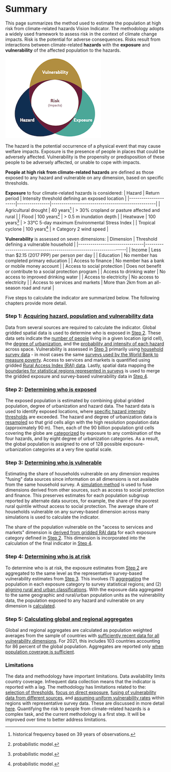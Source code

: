 # Summary

This page summarizes the method used to estimate the population at high risk from climate-related hazards Vision Indicator. The methodology adopts a widely used framework to assess risk in the context of climate change impacts. Risk is the potential for adverse consequences. Risks result from interactions between climate-related **hazards** with the **exposure** and **vulnerability** of the affected population to the hazards. 

![Framework](images/framework.png)

The hazard is the potential occurrence of a physical event that may cause welfare impacts. Exposure is the presence of people in places that could be adversely affected. Vulnerability is the propensity or predisposition of these people to be adversely affected, or unable to cope with impacts. 

**People at high risk from climate-related hazards** are defined as those exposed to any hazard and vulnerable on any dimension, based on specific thresholds. 

**Exposure** to four climate-related hazards is considered: 
| Hazard               | Return period  | Intensity threshold defining an exposed location |
|----------------------|----------------|---------------------------------------------------|
| Agricultural drought | 40 years[^1]      | > 30% cropland or pasture affected and rural  |
| Flood                | 100 years[^2]      | > 0.5 m inundation depth                          |
| Heatwave             | 100 years[^2]      | > 33°C 5-day maximum Environmental Stress Index   |
| Tropical cyclone     | 100 years[^2]      | ≥ Category 2 wind speed                           |

[^1]: historical frequency based on 39 years of observations.

[^2]: probabilistic model.

**Vulnerability** is assessed on seven dimensions:
| Dimension                      | Threshold defining a vulnerable household                         |
|--------------------------------|--------------------------------------------------------------------|
| Income                         | Less than $2.15 (2017 PPP) per person per day                      |
| Education                      | No member has completed primary education                          |
| Access to finance              | No member has a bank or mobile money account                                    |
| Access to social protection    | Does not benefit or contribute to a social protection program     |
| Access to drinking water       | No access to improved drinking water                               |
| Access to electricity          | No access to electricity                                           |
| Access to services and markets | More than 2km from an all-season road and rural                    |

Five steps to calculate the indicator are summarized below. The following chapters provide more detail.

### Step 1: [Acquiring hazard, population and vulnerability data](1_data)

Data from several sources are required to calculate the indicator. Global gridded spatial data is used to determine who is exposed in [Step 2](2_exposure). These data sets indicate the [number of people](https://worldbank.github.io/counting-people-climate-risk/docs/1_data.html#population-data) living in a given location (grid cell), the [degree of urbanization](https://worldbank.github.io/counting-people-climate-risk/docs/1_data.html#degree-of-urbanization), and the [probability and intensity of each hazard](1_data#hazard-data) across space. Vulnerability is assessed in [Step 3](3_vulnerability) primarily using [household survey data](https://worldbank.github.io/counting-people-climate-risk/docs/1_data.html#vulnerability-data) - in most cases the same [surveys used by the World Bank to measure poverty](https://datanalytics.worldbank.org/PIP-Methodology/acquiring.html#selection). Access to services and markets is quantified using gridded [Rural Access Index (RAI) data](https://worldbank.github.io/counting-people-climate-risk/docs/1_data.html#access-to-services-and-markets). Lastly, spatial data mapping the [boundaries for statistical regions represented in surveys](https://worldbank.github.io/counting-people-climate-risk/docs/1_data.html#statistical-boundary-data) is used to merge the gridded exposure and survey-based vulnerability data in [Step 4](4_risk).

### Step 2: [Determining who is exposed](2_exposure)

The exposed population is estimated by combining global gridded population, degree of urbanization and hazard data. The hazard data is used to identify exposed locations, where [specific hazard intensity thresholds](https://worldbank.github.io/counting-people-climate-risk/docs/2_exposure.html#thresholds-defining-exposure) are exceeded. The hazard and degree of urbanization data is [resampled](https://worldbank.github.io/counting-people-climate-risk/docs/2_exposure.html#resampling-spatial-data) so that grid cells align with the high resolution population data (approximately 90 m). Then, each of the 90 billion population grid cells covering the globe are [categorized](https://worldbank.github.io/counting-people-climate-risk/docs/2_exposure.html#combining-spatial-data) by exposure to any combination of the four hazards, and by eight degree of urbanization categories. As a result, the global population is assigned to one of 128 possible exposure-urbanization categories at a very fine spatial scale. 

### Step 3: [Determining who is vulnerable](3_vulnerability)

Estimating the share of households vulnerable on any dimension requires "fusing" data sources since information on all dimensions is not available from the same household survey. A [simulation method](https://worldbank.github.io/counting-people-climate-risk/docs/3_vulnerability.html#estimating-vulnerability-using-fused-household-surveys) is used to fuse dimensions derived from other sources, such as access to social protection and finance. This preserves estimates for each population subgroup reported by alternate data sources, for example, the share of the poorest rural quintile without access to social protection. The average share of households vulnerable on any survey-based dimension across many simulations is used to calculate the indicator. 

The share of the population vulnerable on the "access to services and markets" dimension is [derived from gridded RAI data](https://worldbank.github.io/counting-people-climate-risk/docs/3_vulnerability.html#estimating-vulnerability-using-spatial-data) for each exposure category defined in [Step 2](2_exposure). This dimension is incorporated into the calculation of the final indicator in [Step 4](4_risk).

### Step 4: [Determining who is at risk](4_risk)
To determine who is at risk, the exposure estimates from [Step 2](2_exposure) are aggregated to the same level as the representative survey-based vulnerability estimates from [Step 3](3_vulnerability). This involves (1) [aggregating](https://worldbank.github.io/counting-people-climate-risk/docs/4_risk.html#aggregating-exposure-estimates-to-survey-statistical-regions) the population in each exposure category to survey statistical regions; and (2) [aligning rural and urban classifications](https://worldbank.github.io/counting-people-climate-risk/docs/4_risk.html#aligning-rural-and-urban-classifications). With the exposure data aggregated to the same geographic and rural/urban population units as the vulnerability data, the population exposed to any hazard and vulnerable on any dimension is [calculated](https://worldbank.github.io/counting-people-climate-risk/docs/4_risk.html#calculating-the-risk-indicator).

### Step 5: [Calculating global and regional aggregates](5_aggregates)
Global and regional aggregates are calculated as population weighted averages from the sample of countries with [sufficiently recent data for all vulnerability dimensions](https://worldbank.github.io/counting-people-climate-risk/docs/5_aggregates.html#sample-selection). For 2021, this includes 103 countries accounting for 86 percent of the global population. Aggregates are reported only [when population coverage is sufficient](https://worldbank.github.io/counting-people-climate-risk/docs/5_aggregates.html#coverage-rule).


### Limitations
The data and methodology have important limitations. Data availability limits country coverage. Infrequent data collection means that the indicator is reported with a lag. The methodology has limitations related to the: [selection of thresholds](), [focus on direct exposure](), [fusing of vulnerability data from different sources](), and [assuming uniform vulnerability rates]() within regions with representative survey data. These are discussed in more detail [here](limitations). Quantifying the risk to people from climate-related hazards is a complex task, and the current methodology is a first step. It will be improved over time to better address limitations.
